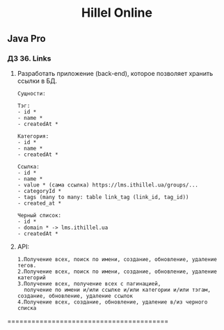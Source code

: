 <h1 align="center">Hillel Online</h1>
<h2>Java Pro</h2>

<h3>ДЗ 36. Links</h3>
<ol>
<li>Разработать приложение (back-end), которое позволяет хранить ссылки в БД.

    Сущности:

    Тэг:
    - id *
    - name *
    - createdAt *

    Категория:
    - id *
    - name *
    - createdAt *

    Ссылка:
    - id *
    - name *
    - value * (сама ссылка) https://lms.ithillel.ua/groups/...
    - categoryId *
    - tags (many to many: table link_tag (link_id, tag_id))
    - created_at *

    Черный список:
    - id *
    - domain * -> lms.ithillel.ua
    - createdAt *

<li>API:

    1.Получение всех, поиск по имени, создание, обновление, удаление тегов.
    2.Получение всех, поиск по имени, создание, обновление, удаление категорий  
    3.Получение всех, получение всех с пагинацией,
      получение по имени и/или ссылке и/или категории и/или тэгам, создание, обновление, удаление ссылок
    4.Получение всех, создание, обновление, удаление в/из черного списка

</ol>

========================================